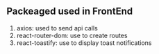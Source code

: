 ## Packeaged used in FrontEnd

1. axios: used to send api calls
2. react-router-dom: use to create routes
3. react-toastify: use to display toast notifications